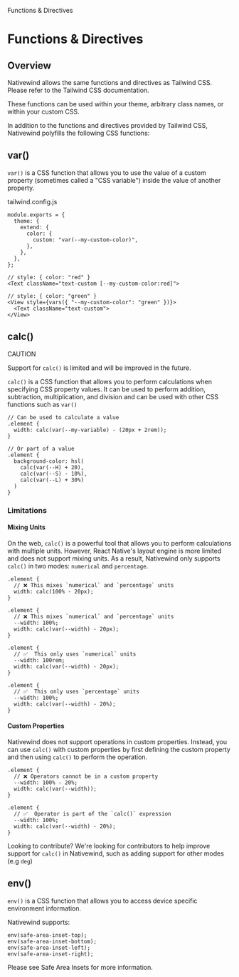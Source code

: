 Functions & Directives

# Functions & Directives

## Overview

Nativewind allows the same functions and directives as Tailwind CSS. Please refer to the Tailwind CSS documentation.

These functions can be used within your theme, arbitrary class names, or within your custom CSS.

In addition to the functions and directives provided by Tailwind CSS, Nativewind polyfills the following CSS functions:

## var()

`var()` is a CSS function that allows you to use the value of a custom property (sometimes called a "CSS variable") inside the value of another property.

tailwind.config.js

```
module.exports = {
  theme: {
    extend: {
      color: {
        custom: "var(--my-custom-color)",
      },
    },
  },
};
```

```
// style: { color: "red" }
<Text className="text-custom [--my-custom-color:red]">
 
// style: { color: "green" }
<View style={vars({ "--my-custom-color": "green" })}>
  <Text className="text-custom">
</View>
```

## calc()

CAUTION

Support for `calc()` is limited and will be improved in the future.

`calc()` is a CSS function that allows you to perform calculations when specifying CSS property values. It can be used to perform addition, subtraction, multiplication, and division and can be used with other CSS functions such as `var()`

```
// Can be used to calculate a value
.element {
  width: calc(var(--my-variable) - (20px + 2rem));
}
 
// Or part of a value
.element {
  background-color: hsl(
    calc(var(--H) + 20),
    calc(var(--S) - 10%),
    calc(var(--L) + 30%)
  )
}
```

### Limitations

#### Mixing Units

On the web, `calc()` is a powerful tool that allows you to perform calculations with multiple units. However, React Native's layout engine is more limited and does not support mixing units. As a result, Nativewind only supports `calc()` in two modes: `numerical` and `percentage`.

```
.element {
  // ❌ This mixes `numerical` and `percentage` units
  width: calc(100% - 20px);
}
 
.element {
  // ❌ This mixes `numerical` and `percentage` units
  --width: 100%;
  width: calc(var(--width) - 20px);
}
 
.element {
  // ✅  This only uses `numerical` units
  --width: 100rem;
  width: calc(var(--width) - 20px);
}
 
.element {
  // ✅  This only uses `percentage` units
  --width: 100%;
  width: calc(var(--width) - 20%);
}
```

#### Custom Properties

Nativewind does not support operations in custom properties. Instead, you can use `calc()` with custom properties by first defining the custom property and then using `calc()` to perform the operation.

```
.element {
  // ❌ Operators cannot be in a custom property
  --width: 100% - 20%;
  width: calc(var(--width));
}
 
.element {
  // ✅  Operator is part of the `calc()` expression
  --width: 100%;
  width: calc(var(--width) - 20%);
}
```

Looking to contribute? We're looking for contributors to help improve support for `calc()` in Nativewind, such as adding support for other modes (e.g `deg`)

## env()

`env()` is a CSS function that allows you to access device specific environment information.

Nativewind supports:

```
env(safe-area-inset-top);
env(safe-area-inset-bottom);
env(safe-area-inset-left);
env(safe-area-inset-right);
```

Please see Safe Area Insets for more information.
